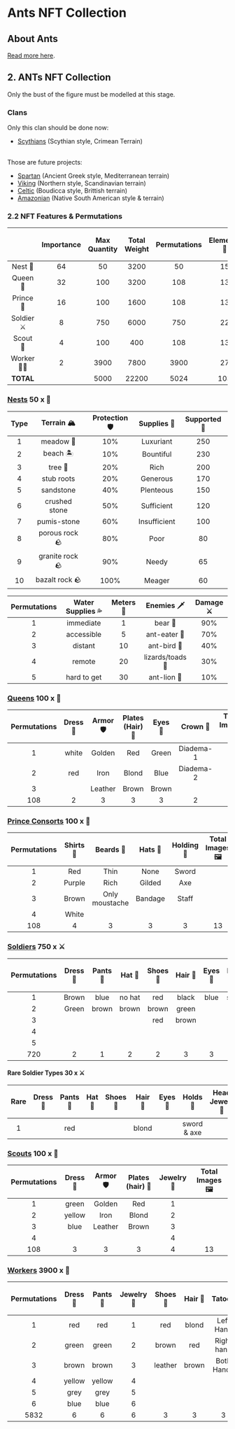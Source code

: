 # Ants NFT Collection

## About Ants

[Read more here](https://github.com/Emmet-Finance/ants/blob/main/AboutAnts.md).

## 2. ANTs NFT Collection

Only the bust of the figure must be modelled at this stage.

### Clans
Only this clan should be done now:
+ [Scythians](./StyleExamples/Scythians) (Scythian style, Crimean Terrain)

<br/>Those are future projects:
+ [Spartan](./StyleExamples/Spartan) (Ancient Greek style, Mediterranean terrain)
+ [Viking](./StyleExamples/Viking) (Northern style, Scandinavian terrain)
+ [Celtic](./StyleExamples/Celtic) (Boudicca style, Brittish terrain)
+ [Amazonian](./StyleExamples/Amazoneans) (Native South American style & terrain)

### 2.2 NFT Features & Permutations

||Importance|Max Quantity|Total Weight|Permutations|	Elements 👑 |	Base Characters 🦸‍♀️ |	Total Images 🖼️  |
|:-:|:-:|:-:|:-:|:-:|:-:|:-:|:-:|
|Nest 🪹 	|64|	50|	3200|	50|	15|	1|	16|
|Queen 👸 |	32|	100|	3200|	108|	13|	1|	14|
|Prince 🤴 |	16|	100|	1600|	108|	13|	1|	14|
|Soldier ⚔️ |	8|	750|	6000|	750|	22|	1|	23|
|Scout 👀 |	4|	100|	400|	108|	13|	1|	14|
|Worker 👩‍🔧 |	2|	3900|	7800|	3900|	27|	1|	28|
|**TOTAL**|	|5000|	22200|5024|	103|	6|	109|

### [Nests](./assets/Nests) 50 x 🪹

|Type |	Terrain 🏔️ |	Protection 🛡️ |	Supplies 🍱 |	Supported 🐜 |
|:-:|:-:|:-:|:-:|:-:|
|1|	meadow 🌺 |	10%|	Luxuriant|	250|
|2|	beach 🏝️ |	10%|	Bountiful|	230|
|3|	tree 🌲 |	20%|	Rich|	200|
|4|	stub roots|	20%|	Generous|	170|
|5|	sandstone|	40%|	Plenteous|	150|
|6|	crushed stone|	50%|	Sufficient|	120|
|7|	pumis-stone|	60%|	Insufficient|	100|
|8|	porous rock 🪨|	80%|	Poor|	80|
|9|	granite rock 🪨|	90%|	Needy|	65|
|10|bazalt rock 🪨 |	100%|	Meager|	60|

|Permutations|	Water Supplies 💦|	Meters 📐 |	Enemies 🗡️ |	Damage ⚔️ |
|:-:|:-:|:-:|:-:|:-:|
|1|	immediate |	1|	bear 🐻 |	90%|
|2|	accessible|	5|	ant-eater 🐻 |	70%|
|3|	distant|	10|	ant-bird 🦅 |	40%|
|4|	remote|	20|	lizards/toads 🐸 |	30%|
|5|	hard to get|	30|	ant-lion 🐞 |	10%|

### [Queens](./StyleExamples/Scythians/Queen) 100 x 👸

|Permutations|	Dress 👗 |	Armor 🛡️ |	Plates (Hair) 👧 |	Eyes 👀 |	Crown 👑 |	Total Images 🖼️ |
|:-:|:-:|:-:|:-:|:-:|:-:|:-:|
|1|	white|	Golden|	Red|	Green|	Diadema-1|
|2|	red|	Iron|	Blond|	Blue|	Diadema-2|	
|3|		|Leather|	Brown|	Brown||		
|108|	2|	3|	3|	3|	2|	13|

### [Prince Consorts](./StyleExamples/Scythians/Princes) 100 x 🤴

|Permutations|	Shirts 👕 |	Beards 🧔  |	Hats 🎩 |	Holding 🦯  |	Total Images  🖼️|
|:-:|:-:|:-:|:-:|:-:|:-:|
|1|	Red|	Thin|	None|	Sword|	
|2|	Purple|	Rich|	Gilded|	Axe|	
|3|	Brown|Only moustache|	Bandage|Staff|
|4| White| 
|108|	4|	3|	3|	3|	13|

### [Soldiers](./StyleExamples/Scythians/Soldiers) 750 x ⚔️

|Permutations|	Dress 👗 |	Pants 👖 |	Hat 👒 |	Shoes 👠 |	Hair 👧 |	Eyes 👀 |	Holds 🦯 |	Head Jewels 💎 |	Total Images 🖼️|
|:-:|:-:|:-:|:-:|:-:|:-:|:-:|:-:|:-:|:-:|
|1|	Brown|	blue|	no hat|	red|	black|	blue|	sword|	Type1|	
|2|	Green|	brown|	brown|	brown|	green|	|axe|	Type2|
|3||||red|	brown|		||Type3|	
|4||||||||Type4|	
|5||||||||Type6|	
|720|	2|1|	2|	2|	3|	3|	2|	5|	19|

#### Rare Soldier Types 30 x ⚔️

|Rare|	Dress 👗 |	Pants 👖 |	Hat 👒 |	Shoes 👠 |	Hair 👧 |	Eyes 👀 |	Holds 🦯 |	Head Jewels 💎 |	Total Images 🖼️|
|:-:|:-:|:-:|:-:|:-:|:-:|:-:|:-:|:-:|:-:|
|1||red|||blond||sword & axe||19+3=22|

### [Scouts](./StyleExamples/Scythians/Soldiers) 100 x 👀

|Permutations|	Dress 👗|	Armor 🛡️|	Plates (hair) 👧|	Jewelry 💎|	Total Images 🖼️|
|:-:|:-:|:-:|:-:|:-:|:-:|
|1|	green|	Golden|	Red|	1|
|2|	yellow|	Iron|	Blond|	2|
|3|	blue|	Leather|	Brown|	3|	
|4||||4|
|108|	3|	3|	3|	4|	13|

### [Workers](./StyleExamples/Scythians/Workers) 3900 x 👩‍

|Permutations|Dress 👗|	Pants 👖|	Jewelry 💎|	Shoes 👠|	Hair 👧|	Tatoos|	Total Images 🖼️|
|:-:|:-:|:-:|:-:|:-:|:-:|:-:|:-:|
|1|	red|	red|	1|	red|	blond|	Left Hand||	
|2|	green|	green|	2|	brown|	red|	Right hand||	
|3|	brown|	brown|	3|	leather|	brown|	Both Hands|	
|4|	yellow|	yellow|	4|				
|5|	grey|	grey|	5	|			
|6|	blue|	blue|	6	|			
|5832|	6|	6|	6|	3|	3|	3|	27|

[^1]: The ants' images were taken by a professional photographer [Alexander Wild](https://www.alexanderwild.com/). The photographs were borrowed to illustrate the concepts for the NFT collection designers and will never be used for commercial purposes.
